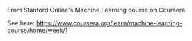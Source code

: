 From Stanford Online's Machine Learning course on Coursera

See here: https://www.coursera.org/learn/machine-learning-course/home/week/1
